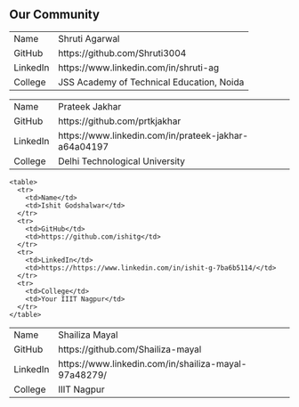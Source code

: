 ## Our Community

<table>
  <tr>
    <td>Name</td>
    <td>Shruti Agarwal</td>
  </tr>
  <tr>
    <td>GitHub</td>
    <td>https://github.com/Shruti3004</td>
  </tr>
  <tr>
    <td>LinkedIn</td>
    <td>https://www.linkedin.com/in/shruti-ag</td>
  </tr>
  <tr>
    <td>College</td>
    <td>JSS Academy of Technical Education, Noida</td>
  </tr>
</table>

<table>
  <tr>
    <td>Name</td>
    <td>Prateek Jakhar</td>
  </tr>
  <tr>
    <td>GitHub</td>
    <td>https://github.com/prtkjakhar</td>
  </tr>
  <tr>
    <td>LinkedIn</td>
    <td>https://www.linkedin.com/in/prateek-jakhar-a64a04197</td>
  </tr>
  <tr>
    <td>College</td>
    <td>Delhi Technological University</td>
  </tr>
</table>
<table>
  <tr>
    <td>Name</td>
    <td>Shailiza Mayal</td>
  </tr>
  <tr>
    <td>GitHub</td>
    <td>https://github.com/Shailiza-mayal</td>
  </tr>
  <tr>
    <td>LinkedIn</td>
    <td>https://www.linkedin.com/in/shailiza-mayal-97a48279/</td>
  </tr>

    <table>
      <tr>
        <td>Name</td>
        <td>Ishit Godshalwar</td>
      </tr>
      <tr>
        <td>GitHub</td>
        <td>https://github.com/ishitg</td>
      </tr>
      <tr>
        <td>LinkedIn</td>
        <td>https://https://www.linkedin.com/in/ishit-g-7ba6b5114/</td>
      </tr>
      <tr>
        <td>College</td>
        <td>Your IIIT Nagpur</td>
      </tr>
    </table>
  <tr>
    <td>College</td>
    <td>IIIT Nagpur</td>
  </tr>
</table>


